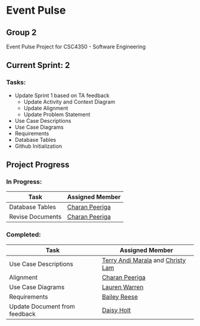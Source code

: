 # Event Pulse
## Group 2
Event Pulse Project for CSC4350 - Software Engineering

## Current Sprint: 2
### Tasks:
- Update Sprint 1 based on TA feedback
    * Update Activity and Context Diagram
    * Update Alignment
    * Update Problem Statement
- Use Case Descriptions
- Use Case Diagrams
- Requirements
- Database Tables
- Github Initialization

## Project Progress
### **In Progress:**
Task | Assigned Member
------------ | ------------
Database Tables | <ins>Charan Peeriga</ins>
Revise Documents | <ins>Charan Peeriga</ins>


### **Completed:**
Task | Assigned Member
---------------- | ----------------
Use Case Descriptions | <ins>Terry Andi Marala</ins> and <ins>Christy Lam</ins>
Alignment | <ins>Charan Peeriga</ins>
Use Case Diagrams | <ins>Lauren Warren</ins>
Requirements | <ins>Bailey Reese</ins>
Update Document from feedback | <ins>Daisy Holt</ins>